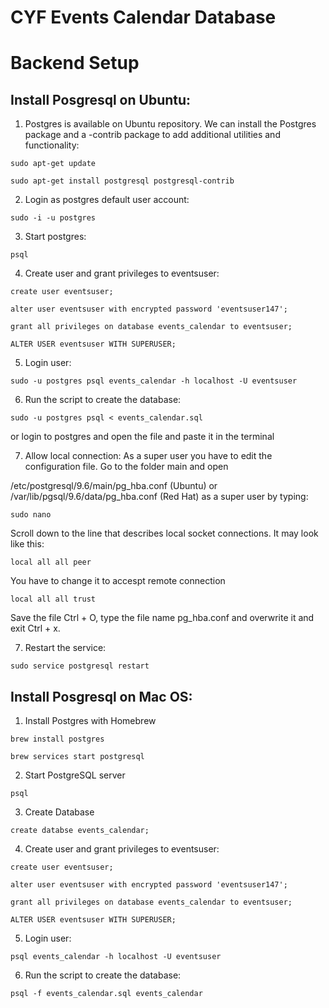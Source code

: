 # CYF Events Calendar Database

# Backend Setup

## Install Posgresql on Ubuntu:

1. Postgres is available on Ubuntu repository. We can install the Postgres package and a -contrib package to add additional utilities and functionality:

`sudo apt-get update`

`sudo apt-get install postgresql postgresql-contrib`

2. Login as postgres default user account:

`sudo -i -u postgres`

3. Start postgres:

`psql`

4. Create user and grant privileges to eventsuser:

`create user eventsuser;`

`alter user eventsuser with encrypted password 'eventsuser147';`

`grant all privileges on database events_calendar to eventsuser;`

`ALTER USER eventsuser WITH SUPERUSER;`

5. Login user:

`sudo -u postgres psql events_calendar -h localhost -U eventsuser`

6. Run the script to create the database:

`sudo -u postgres psql < events_calendar.sql`

or login to postgres and open the file and paste it in the terminal

7. Allow local connection: As a super user you have to edit the configuration file. Go to the folder main and open

/etc/postgresql/9.6/main/pg_hba.conf (Ubuntu) or /var/lib/pgsql/9.6/data/pg_hba.conf (Red Hat)
as a super user by typing:

`sudo nano`

Scroll down to the line that describes local socket connections. It may look like this:

`local all all peer`

You have to change it to accespt remote connection

`local all all trust`

Save the file Ctrl + O, type the file name pg_hba.conf and overwrite it and exit Ctrl + x.

7. Restart the service:

`sudo service postgresql restart`

## Install Posgresql on Mac OS:

1. Install Postgres with Homebrew

`brew install postgres`

`brew services start postgresql`

2. Start PostgreSQL server

`psql`

3. Create Database

`create databse events_calendar;`

4. Create user and grant privileges to eventsuser:

`create user eventsuser;`

`alter user eventsuser with encrypted password 'eventsuser147';`

`grant all privileges on database events_calendar to eventsuser;`

`ALTER USER eventsuser WITH SUPERUSER;`

5. Login user:

`psql events_calendar -h localhost -U eventsuser`

6. Run the script to create the database:

`psql -f events_calendar.sql events_calendar`
